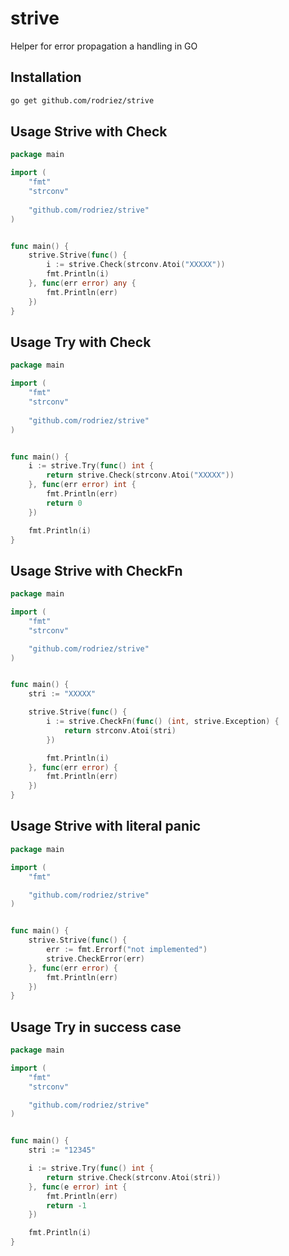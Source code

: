 # strive
Helper for error propagation a handling in GO


## Installation

```bash
go get github.com/rodriez/strive
```

## Usage Strive with Check

```go
package main

import (
    "fmt"
	"strconv"
    
    "github.com/rodriez/strive"
)


func main() {
	strive.Strive(func() {
        i := strive.Check(strconv.Atoi("XXXXX"))
        fmt.Println(i)
    }, func(err error) any {
        fmt.Println(err)
    })
}

```

## Usage Try with Check

```go
package main

import (
    "fmt"
	"strconv"
    
    "github.com/rodriez/strive"
)


func main() {
	i := strive.Try(func() int {
        return strive.Check(strconv.Atoi("XXXXX"))    
    }, func(err error) int {
        fmt.Println(err)
        return 0
    })

    fmt.Println(i)
}

```

## Usage Strive with CheckFn

```go
package main

import (
    "fmt"
	"strconv"

    "github.com/rodriez/strive"
)


func main() {
    stri := "XXXXX"

	strive.Strive(func() {
        i := strive.CheckFn(func() (int, strive.Exception) {
            return strconv.Atoi(stri)
        })

        fmt.Println(i)
    }, func(err error) {
        fmt.Println(err)
    })
}

```

## Usage Strive with literal panic

```go
package main

import (
    "fmt"

    "github.com/rodriez/strive"
)


func main() {
    strive.Strive(func() {
        err := fmt.Errorf("not implemented")
		strive.CheckError(err)
    }, func(err error) {    
        fmt.Println(err)
    })
}

```

## Usage Try in success case

```go
package main

import (
    "fmt"
	"strconv"

    "github.com/rodriez/strive"
)


func main() {
    stri := "12345"

	i := strive.Try(func() int {
        return strive.Check(strconv.Atoi(stri))
    }, func(e error) int {
        fmt.Println(err)
        return -1
    })

    fmt.Println(i)
}

```